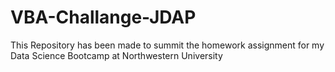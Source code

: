 # VBA-Challange-JDAP
This Repository has been made to summit the homework assignment for my Data Science Bootcamp at Northwestern University 
